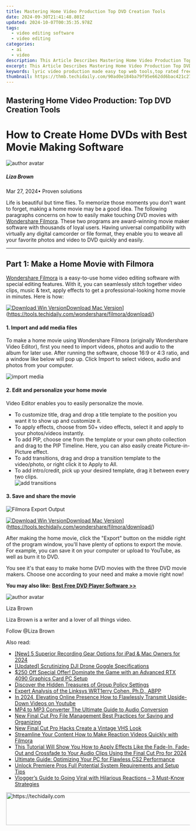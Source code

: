 ```yaml
---
title: Mastering Home Video Production Top DVD Creation Tools
date: 2024-09-30T21:41:48.801Z
updated: 2024-10-07T00:35:35.978Z
tags: 
  - video editing software
  - video editing
categories: 
  - ai
  - video
description: This Article Describes Mastering Home Video Production Top DVD Creation Tools
excerpt: This Article Describes Mastering Home Video Production Top DVD Creation Tools
keywords: lyric video production made easy top web tools,top rated free online video production tools,mobile reaction video creation top tools and apps,from footage to dvd mastering home video production,mastering home video production top dvd creation tools,make a lasting impression top video resume creation tools,ai animation top lyric video creation tools
thumbnail: https://thmb.techidaily.com/90ad0e184ba79f95e662dd6bac421c2714531f47a3dc9eccb9055a4b28f7166a.jpg
---
```


## Mastering Home Video Production: Top DVD Creation Tools

# How to Create Home DVDs with Best Movie Making Software

![author avatar](https://lh5.googleusercontent.com/-AIMmjowaFs4/AAAAAAAAAAI/AAAAAAAAABc/Y5UmwDaI7HU/s250-c-k/photo.jpg)

##### Liza Brown

 Mar 27, 2024• Proven solutions

Life is beautiful but time flies. To memorize those moments you don't want to forget, making a home movie may be a good idea. The following paragraphs concerns on how to easily make touching DVD movies with [Wondershare Filmora](https://tools.techidaily.com/wondershare/filmora/download/). These two programs are award-winning movie maker software with thousands of loyal users. Having universal compatibility with virtually any digital camcorder or file format, they enable you to weave all your favorite photos and video to DVD quickly and easily.

---

## Part 1: Make a Home Movie with Filmora

[Wondershare Filmora](https://tools.techidaily.com/wondershare/filmora/download/) is a easy-to-use home video editing software with special editing features. With it, you can seamlessly stitch together video clips, music & text, apply effects to get a professional-looking home movie in minutes. Here is how:

[![Download Win Version](https://images.wondershare.com/filmora/guide/download-btn-win.jpg)](https://tools.techidaily.com/wondershare/filmora/download/)[Download Mac Version](https://images.wondershare.com/filmora/guide/download-btn-mac.jpg)](https://tools.techidaily.com/wondershare/filmora/download/)

#### 1\. Import and add media files

To make a home movie using Wondershare Filmora (originally Wondershare Video Editor), first you need to import videos, photos and audio to the album for later use. After running the software, choose 16:9 or 4:3 ratio, and a window like below will pop up. Click Import to select videos, audio and photos from your computer.

![import media](https://images.wondershare.com/filmora/article-images/video-editor-main-interface-1.jpg)

#### 2\. Edit and personalize your home movie

Video Editor enables you to easily personalize the movie.

* To customize title, drag and drop a title template to the position you want it to show up and customize it.
* To apply effects, choose from 50+ video effects, select it and apply to your photos/videos instantly.
* To add PIP, choose one from the template or your own photo collection and drag to the PIP Timeline. Here, you can also easily create Picture-in-Picture effect.
* To add transitions, drag and drop a transition template to the video/photo, or right click it to Apply to All.
* To add intro/credit, pick up your desired template, drag it between every two clips.  
![add transitions](https://images.wondershare.com/filmora/article-images/transitions-filmora9-mac.png)

#### 3\. Save and share the movie

![Filmora Export Output](https://images.wondershare.com/filmora/article-images/export-output.jpg)

[![Download Win Version](https://images.wondershare.com/filmora/guide/download-btn-win.jpg)](https://tools.techidaily.com/wondershare/filmora/download/)[Download Mac Version](https://images.wondershare.com/filmora/guide/download-btn-mac.jpg)](https://tools.techidaily.com/wondershare/filmora/download/)

After making the home movie, click the "Export" button on the middle right of the program window, you'll have plenty of options to export the movie. For example, you can save it on your computer or upload to YouTube, as well as burn it to DVD.

You see it's that easy to make home DVD movies with the three DVD movie makers. Choose one according to your need and make a movie right now!

**You may also like:** [**Best Free DVD Player Software >>**](https://tools.techidaily.com/wondershare/filmora/download/)

![author avatar](https://lh5.googleusercontent.com/-AIMmjowaFs4/AAAAAAAAAAI/AAAAAAAAABc/Y5UmwDaI7HU/s250-c-k/photo.jpg)

Liza Brown

Liza Brown is a writer and a lover of all things video.

Follow @Liza Brown

<ins class="adsbygoogle"
      style="display:block"
      data-ad-client="ca-pub-7571918770474297"
      data-ad-slot="8358498916"
      data-ad-format="auto"
      data-full-width-responsive="true"></ins>

<span class="atpl-alsoreadstyle">Also read:</span>
<div><ul>
<li><a href="https://digital-screen-recording.techidaily.com/new-5-superior-recording-gear-options-for-ipad-and-mac-owners-for-2024/"><u>[New] 5 Superior Recording Gear Options for iPad & Mac Owners for 2024</u></a></li>
<li><a href="https://article-knowledge.techidaily.com/updated-scrutinizing-dji-drone-goggle-specifications/"><u>[Updated] Scrutinizing DJI Drone Goggle Specifications</u></a></li>
<li><a href="https://ai-vdieo-software.techidaily.com/250-off-special-offer-dominate-the-game-with-an-advanced-rtx-4090-graphics-card-pc-setup/"><u>$250 Off Special Offer! Dominate the Game with an Advanced RTX 4090 Graphics Card PC Setup</u></a></li>
<li><a href="https://win11.techidaily.com/discover-the-hidden-treasures-of-group-policy-settings/"><u>Discover the Hidden Treasures of Group Policy Settings</u></a></li>
<li><a href="https://buynow-tips.techidaily.com/expert-analysis-of-the-linksys-wrt1erry-cohen-phd-abpp/"><u>Expert Analysis of the Linksys WRT1erry Cohen, Ph.D., ABPP</u></a></li>
<li><a href="https://youtube-tips.techidaily.com/24-elevating-online-presence-how-to-flawlessly-transmit-upside-down-videos-on-youtube/"><u>In 2024, Elevating Online Presence How to Flawlessly Transmit Upside-Down Videos on Youtube</u></a></li>
<li><a href="https://ai-vdieo-software.techidaily.com/mp4-to-mp3-converter-the-ultimate-guide-to-audio-conversion/"><u>MP4 to MP3 Converter The Ultimate Guide to Audio Conversion</u></a></li>
<li><a href="https://ai-vdieo-software.techidaily.com/new-final-cut-pro-file-management-best-practices-for-saving-and-organizing/"><u>New Final Cut Pro File Management Best Practices for Saving and Organizing</u></a></li>
<li><a href="https://ai-vdieo-software.techidaily.com/new-final-cut-pro-hacks-create-a-vintage-vhs-look/"><u>New Final Cut Pro Hacks Create a Vintage VHS Look</u></a></li>
<li><a href="https://ai-vdieo-software.techidaily.com/streamline-your-content-how-to-make-reaction-videos-quickly-with-filmora/"><u>Streamline Your Content How to Make Reaction Videos Quickly with Filmora</u></a></li>
<li><a href="https://smart-video-creator.techidaily.com/this-tutorial-will-show-you-how-to-apply-effects-like-the-fade-in-fade-out-and-crossfade-to-your-audio-clips-using-the-final-cut-pro-for-2024/"><u>This Tutorial Will Show You How to Apply Effects Like the Fade-In, Fade-Out and Crossfade to Your Audio Clips Using the Final Cut Pro for 2024</u></a></li>
<li><a href="https://program-issues.techidaily.com/ultimate-guide-optimizing-your-pc-for-flawless-cs2-performance/"><u>Ultimate Guide: Optimizing Your PC for Flawless CS2 Performance</u></a></li>
<li><a href="https://ai-vdieo-software.techidaily.com/unlock-premiere-pros-full-potential-system-requirements-and-setup-tips/"><u>Unlock Premiere Pros Full Potential System Requirements and Setup Tips</u></a></li>
<li><a href="https://youtube-web.techidaily.com/ers-guide-to-going-viral-with-hilarious-reactions-3-must-know-strategies/"><u>Vlogger’s Guide to Going Viral with Hilarious Reactions – 3 Must-Know Strategies</u></a></li>
</ul></div>

<!-- affiliate ads begin -->
<a href="https://aligracehair.sjv.io/c/5597632/1896546/19272" target="_top" id="1896546">
  <img src="//a.impactradius-go.com/display-ad/19272-1896546" border="0" alt="https://techidaily.com" width="728" height="90"/>
</a>
<img height="0" width="0" src="https://aligracehair.sjv.io/i/5597632/1896546/19272" style="position:absolute;visibility:hidden;" border="0" />
<!-- affiliate ads end -->

